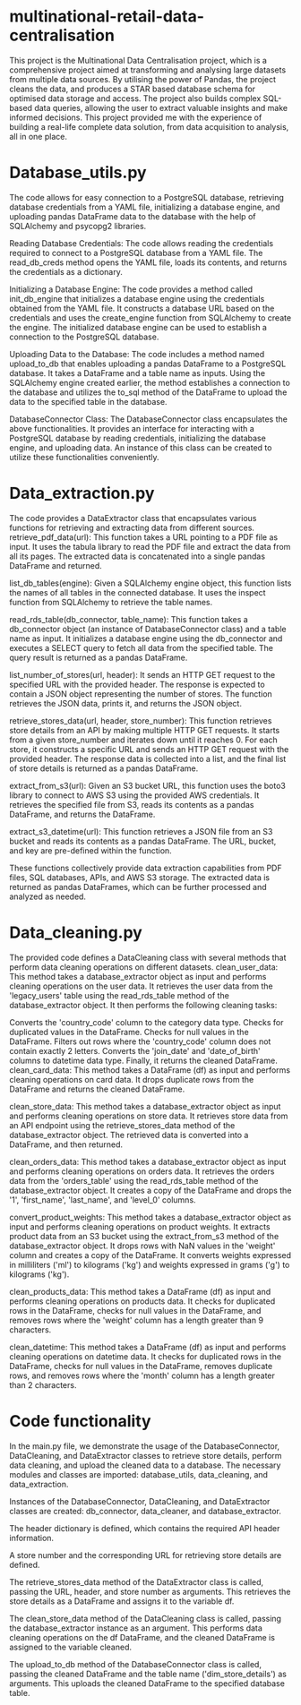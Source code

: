 # multinational-retail-data-centralisation
This project is the Multinational Data Centralisation project, which is a comprehensive project aimed at transforming and analysing large datasets from multiple data sources. By utilising the power of Pandas, the project cleans the data, and produces a STAR based database schema for optimised data storage and access. The project also builds complex SQL-based data queries, allowing the user to extract valuable insights and make informed decisions. This project provided me with the experience of building a real-life complete data solution, from data acquisition to analysis, all in one place. 

<h1> Database_utils.py </h1>

The code allows for easy connection to a PostgreSQL database, retrieving database credentials from a YAML file, initializing a database engine, and uploading pandas DataFrame data to the database with the help of SQLAlchemy and psycopg2 libraries.

Reading Database Credentials: The code allows reading the credentials required to connect to a PostgreSQL database from a YAML file. The read_db_creds method opens the YAML file, loads its contents, and returns the credentials as a dictionary.

Initializing a Database Engine: The code provides a method called init_db_engine that initializes a database engine using the credentials obtained from the YAML file. It constructs a database URL based on the credentials and uses the create_engine function from SQLAlchemy to create the engine. The initialized database engine can be used to establish a connection to the PostgreSQL database.

Uploading Data to the Database: The code includes a method named upload_to_db that enables uploading a pandas DataFrame to a PostgreSQL database. It takes a DataFrame and a table name as inputs. Using the SQLAlchemy engine created earlier, the method establishes a connection to the database and utilizes the to_sql method of the DataFrame to upload the data to the specified table in the database.

DatabaseConnector Class: The DatabaseConnector class encapsulates the above functionalities. It provides an interface for interacting with a PostgreSQL database by reading credentials, initializing the database engine, and uploading data. An instance of this class can be created to utilize these functionalities conveniently.

<h1> Data_extraction.py </h1>

The code provides a DataExtractor class that encapsulates various functions for retrieving and extracting data from different sources.
retrieve_pdf_data(url): This function takes a URL pointing to a PDF file as input. It uses the tabula library to read the PDF file and extract the data from all its pages. The extracted data is concatenated into a single pandas DataFrame and returned.

list_db_tables(engine): Given a SQLAlchemy engine object, this function lists the names of all tables in the connected database. It uses the inspect function from SQLAlchemy to retrieve the table names.

read_rds_table(db_connector, table_name): This function takes a db_connector object (an instance of DatabaseConnector class) and a table name as input. It initializes a database engine using the db_connector and executes a SELECT query to fetch all data from the specified table. The query result is returned as a pandas DataFrame.

list_number_of_stores(url, header): It sends an HTTP GET request to the specified URL with the provided header. The response is expected to contain a JSON object representing the number of stores. The function retrieves the JSON data, prints it, and returns the JSON object.

retrieve_stores_data(url, header, store_number): This function retrieves store details from an API by making multiple HTTP GET requests. It starts from a given store_number and iterates down until it reaches 0. For each store, it constructs a specific URL and sends an HTTP GET request with the provided header. The response data is collected into a list, and the final list of store details is returned as a pandas DataFrame.

extract_from_s3(url): Given an S3 bucket URL, this function uses the boto3 library to connect to AWS S3 using the provided AWS credentials. It retrieves the specified file from S3, reads its contents as a pandas DataFrame, and returns the DataFrame.

extract_s3_datetime(url): This function retrieves a JSON file from an S3 bucket and reads its contents as a pandas DataFrame. The URL, bucket, and key are pre-defined within the function.

These functions collectively provide data extraction capabilities from PDF files, SQL databases, APIs, and AWS S3 storage. The extracted data is returned as pandas DataFrames, which can be further processed and analyzed as needed.

<h1> Data_cleaning.py </h1>

The provided code defines a DataCleaning class with several methods that perform data cleaning operations on different datasets.
clean_user_data: This method takes a database_extractor object as input and performs cleaning operations on the user data. It retrieves the user data from the 'legacy_users' table using the read_rds_table method of the database_extractor object. It then performs the following cleaning tasks:

Converts the 'country_code' column to the category data type.
Checks for duplicated values in the DataFrame.
Checks for null values in the DataFrame.
Filters out rows where the 'country_code' column does not contain exactly 2 letters.
Converts the 'join_date' and 'date_of_birth' columns to datetime data type.
Finally, it returns the cleaned DataFrame.
clean_card_data: This method takes a DataFrame (df) as input and performs cleaning operations on card data. It drops duplicate rows from the DataFrame and returns the cleaned DataFrame.

clean_store_data: This method takes a database_extractor object as input and performs cleaning operations on store data. It retrieves store data from an API endpoint using the retrieve_stores_data method of the database_extractor object. The retrieved data is converted into a DataFrame, and then returned.

clean_orders_data: This method takes a database_extractor object as input and performs cleaning operations on orders data. It retrieves the orders data from the 'orders_table' using the read_rds_table method of the database_extractor object. It creates a copy of the DataFrame and drops the '1', 'first_name', 'last_name', and 'level_0' columns. 

convert_product_weights: This method takes a database_extractor object as input and performs cleaning operations on product weights. It extracts product data from an S3 bucket using the extract_from_s3 method of the database_extractor object. It drops rows with NaN values in the 'weight' column and creates a copy of the DataFrame. It converts weights expressed in milliliters ('ml') to kilograms ('kg') and weights expressed in grams ('g') to kilograms ('kg'). 

clean_products_data: This method takes a DataFrame (df) as input and performs cleaning operations on products data. It checks for duplicated rows in the DataFrame, checks for null values in the DataFrame, and removes rows where the 'weight' column has a length greater than 9 characters. 

clean_datetime: This method takes a DataFrame (df) as input and performs cleaning operations on datetime data. It checks for duplicated rows in the DataFrame, checks for null values in the DataFrame, removes duplicate rows, and removes rows where the 'month' column has a length greater than 2 characters. 

<h1> Code functionality </h1>
In the main.py file, we demonstrate the usage of the DatabaseConnector, DataCleaning, and DataExtractor classes to retrieve store details, perform data cleaning, and upload the cleaned data to a database. 
The necessary modules and classes are imported: database_utils, data_cleaning, and data_extraction.

Instances of the DatabaseConnector, DataCleaning, and DataExtractor classes are created: db_connector, data_cleaner, and database_extractor.

The header dictionary is defined, which contains the required API header information.

A store number and the corresponding URL for retrieving store details are defined.

The retrieve_stores_data method of the DataExtractor class is called, passing the URL, header, and store number as arguments. This retrieves the store details as a DataFrame and assigns it to the variable df.

The clean_store_data method of the DataCleaning class is called, passing the database_extractor instance as an argument. This performs data cleaning operations on the df DataFrame, and the cleaned DataFrame is assigned to the variable cleaned.

The upload_to_db method of the DatabaseConnector class is called, passing the cleaned DataFrame and the table name ('dim_store_details') as arguments. This uploads the cleaned DataFrame to the specified database table.
